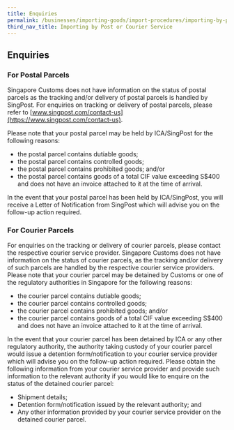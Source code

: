 ```yaml
---
title: Enquiries
permalink: /businesses/importing-goods/import-procedures/importing-by-post-or-courier-service/enquiries
third_nav_title: Importing by Post or Courier Service 
---
```


## Enquiries

### For Postal Parcels

Singapore Customs does not have information on the status of postal parcels as the tracking and/or delivery of postal parcels is handled by SingPost. For enquiries on tracking or delivery of postal parcels, please refer to [www.singpost.com/contact-us](https://www.singpost.com/contact-us).

Please note that your postal parcel may be held by ICA/SingPost for the following reasons:

-   the postal parcel contains dutiable goods;
-   the postal parcel contains controlled goods;
-   the postal parcel contains prohibited goods; and/or
-   the postal parcel contains goods of a total CIF value exceeding S$400 and does not have an invoice attached to it at the time of arrival.

In the event that your postal parcel has been held by ICA/SingPost, you will receive a Letter of Notification from SingPost which will advise you on the follow-up action required.

### For Courier Parcels

For enquiries on the tracking or delivery of courier parcels, please contact the respective courier service provider. Singapore Customs does not have information on the status of courier parcels, as the tracking and/or delivery of such parcels are handled by the respective courier service providers. Please note that your courier parcel may be detained by Customs or one of the regulatory authorities in Singapore for the following reasons:

-   the courier parcel contains dutiable goods;
-   the courier parcel contains controlled goods;
-   the courier parcel contains prohibited goods; and/or
-   the courier parcel contains goods of a total CIF value exceeding S$400 and does not have an invoice attached to it at the time of arrival.

In the event that your courier parcel has been detained by ICA or any other regulatory authority, the authority taking custody of your courier parcel would issue a detention form/notification to your courier service provider which will advise you on the follow-up action required. Please obtain the following information from your courier service provider and provide such information to the relevant authority if you would like to enquire on the status of the detained courier parcel:

-   Shipment details;
-   Detention form/notification issued by the relevant authority; and
-   Any other information provided by your courier service provider on the detained courier parcel.

